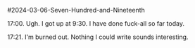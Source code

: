 #2024-03-06-Seven-Hundred-and-Nineteenth

17:00.  Ugh.  I got up at 9:30.  I have done fuck-all so far today.

17:21.  I'm burned out.  Nothing I could write sounds interesting.